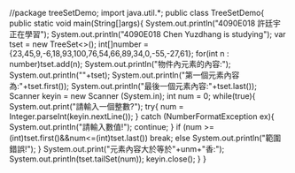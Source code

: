 //package treeSetDemo;
import java.util.*;
public class TreeSetDemo{
    public static void main(String[]args){
        System.out.println("4090E018 許廷宇正在學習");
        System.out.println("4090E018 Chen Yuzdhang is studying");
        var tset = new TreeSet<>();
        int[]number = {23,45,9,-6,18,93,100,76,54,66,89,34,0,-55,-27,61};
        for(int n : number)tset.add(n);
        System.out.println("物件內元素的內容:");
        System.out.println(""+tset);
        System.out.println("第一個元素內容為:"+tset.first());
        System.out.println("最後一個元素內容:"+tset.last());
        Scanner keyin = new Scanner (System.in);
        int num = 0;
        while(true){
            System.out.print("請輸入一個整數?");
            try{
                num = Integer.parseInt(keyin.nextLine());
            } catch (NumberFormatException ex){
                System.out.println("請輸入數值!");
                continue;
            }
            if (num >=(int)tset.first()&&num<=(int)tset.last())
            break;
            else
             System.out.println("範圍錯誤!");
        }
        System.out.print("元素內容大於等於"+unm+"香:");
        System.out.println(tset.tailSet(num));
        keyin.close();
    }
}
